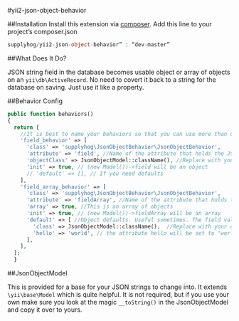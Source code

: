 #yii2-json-object-behavior

##Installation
Install this extension via [composer](http://getcomposer.org/download). Add this line to your project’s composer.json

```php
supplyhog/yii2-json-object-behavior” : “dev-master”
```

##What Does It Do?

JSON string field in the database becomes usable object or array of objects on an ```yii\db\ActiveRecord```. No need to covert it back to a string for the database on saving. Just use it like a property.


##Behavior Config

```php
public function behaviors()
{
  return [
    //It is best to name your behaviors so that you can use more than one
    'field_behavior' => [
      'class' => 'supplyhog\JsonObjectBehavior\JsonObjectBehavior',
      'attribute' => 'field', //Name of the attribute that holds the JSON string
      'objectClass' => JsonObjectModel::className(), //Replace with your own class that extends JsonObjectModel
      'init' => true, // (new Model())->field will be an object
      // 'default' => [], // If you need defaults 
    ],
    'field_array_behavior' => [
      'class' => 'supplyhog\JsonObjectBehavior\JsonObjectBehavior',
      'attribute' => 'fieldArray', //Name of the attribute that holds the JSON string
      'array' => true, //This is an array of objects
      'init' => true, // (new Model())->fieldArray will be an array
      'default' => [ //Object defaults. Useful sometimes. The field value
        'class' => JsonObjectModel::className(),  //Replace with your own class that extends JsonObjectModel
        'hello' => 'world', // the attribute hello will be set to "world" if the JSON string does not have a value for it 
      ],
    ],
  ];
  }

```

##JsonObjectModel

This is provided for a base for your JSON strings to change into. It extends ```\yii\base\Model``` which is quite helpful.
It is not required, but if you use your own make sure you look at the magic ```__toString()``` in the JsonObjectModel and copy it over to yours.